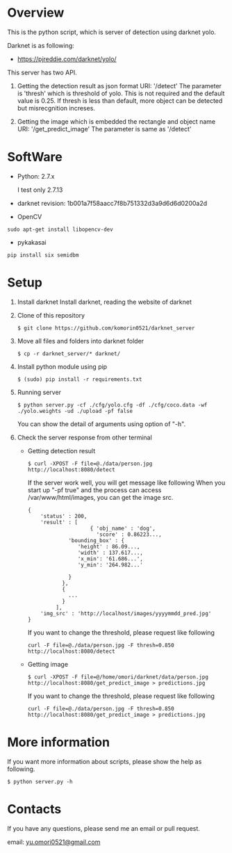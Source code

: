 # Overview
This is the python script, which is server of detection using darknet yolo.

Darknet is as following:
 - https://pjreddie.com/darknet/yolo/

This server has two API.

1. Getting the detection result as json format
    URI: '/detect'
    The parameter is 'thresh' which is threshold of yolo.
    This is not required and the default value is 0.25.
    If thresh is less than default, more object can be detected but misrecgnition increses.


2. Getting the image which is embedded the rectangle and object name
    URI: '/get_predict_image'
    The parameter is same as '/detect'

# SoftWare
- Python: 2.7.x

    I test only 2.7.13

- darknet revision: 1b001a7f58aacc7f8b751332d3a9d6d6d0200a2d

- OpenCV
```
sudo apt-get install libopencv-dev
```

- pykakasai
```
pip install six semidbm
```

# Setup
1. Install darknet
   Install darknet, reading the website of darknet

2. Clone of this repository

    `$ git clone https://github.com/komorin0521/darknet_server`

3. Move all files and folders into darknet folder

    `$ cp -r darknet_server/* darknet/`

4. Install python module using pip

    `$ (sudo) pip install -r requirements.txt`

5. Running server

    `$ python server.py -cf ./cfg/yolo.cfg -df ./cfg/coco.data -wf ./yolo.weights -ud ./upload -pf false`

    You can show the detail of arguments using option of "-h".

6. Check the server response from other terminal
    - Getting detection result

        `$ curl -XPOST -F file=@./data/person.jpg http://localhost:8080/detect`

        If the server work well, you will get message like following
        When you start up "-pf true" and the process can access /var/www/html/images,
        you can get the image src.

        ```
        {
            'status' : 200,
            'result' : [
                            { 'obj_name' : 'dog',
                              'score' : 0.86223...,
                     'bounding_box' : {
                        'height' : 86.09...,
                        'width' : 137.617...,
                        'x_min': '61.686...',
                        'y_min': '264.982...'

                     }
                   },
                   {
                     ...
                   }
                 ],
            'img_src' : 'http://localhost/images/yyyymmdd_pred.jpg'
        }
        ```

        If you want to change the threshold, please request like following

        `curl -F file=@./data/person.jpg -F thresh=0.850 http://localhost:8080/detect`

    - Getting image

        `$ curl -XPOST -F file=@/home/omori/darknet/data/person.jpg http://localhost:8080/get_predict_image > predictions.jpg`

        If you want to change the threshold, please request like following

        `curl -F file=@./data/person.jpg -F thresh=0.850 http://localhost:8080/get_predict_image > predictions.jpg`

# More information
If you want more information about scripts, please show the help as following.

`$ python server.py -h`

# Contacts
If you have any questions, please send me an email or pull request.

email: yu.omori0521@gmail.com
